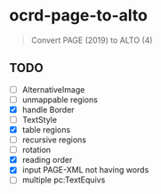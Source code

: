 # ocrd-page-to-alto

> Convert PAGE (2019) to ALTO (4)

## TODO

* [ ] AlternativeImage
* [ ] unmappable regions
* [x] handle Border
* [ ] TextStyle
* [x] table regions
* [ ] recursive regions
* [ ] rotation
* [x] reading order
* [x] input PAGE-XML not having words
* [ ] multiple pc:TextEquivs

